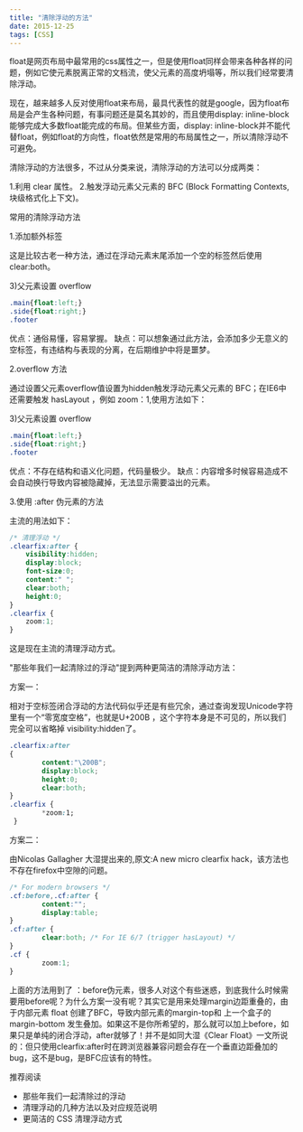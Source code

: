 ```yaml
---
title: "清除浮动的方法"
date: 2015-12-25
tags: [CSS]
---
```


float是网页布局中最常用的css属性之一，但是使用float同样会带来各种各样的问题，例如它使元素脱离正常的文档流，使父元素的高度坍塌等，所以我们经常要清除浮动。

<!-- more -->

现在，越来越多人反对使用float来布局，最具代表性的就是google，因为float布局是会产生各种问题，有事问题还是莫名其妙的，而且使用display: inline-block能够完成大多数float能完成的布局。但某些方面，display: inline-block并不能代替float，例如float的方向性，float依然是常用的布局属性之一，所以清除浮动不可避免。

清除浮动的方法很多，不过从分类来说，清除浮动的方法可以分成两类：

1.利用 clear 属性。
2.触发浮动元素父元素的 BFC (Block Formatting Contexts, 块级格式化上下文)。

常用的清除浮动方法

1.添加额外标签

这是比较古老一种方法，通过在浮动元素末尾添加一个空的标签然后使用clear:both。

3)父元素设置 overflow

``` css
.main{float:left;}
.side{float:right;}
.footer
```

优点：通俗易懂，容易掌握。
缺点：可以想象通过此方法，会添加多少无意义的空标签，有违结构与表现的分离，在后期维护中将是噩梦。

2.overflow 方法

通过设置父元素overflow值设置为hidden触发浮动元素父元素的 BFC；在IE6中还需要触发 hasLayout ，例如 zoom：1,使用方法如下：

3)父元素设置 overflow

``` css
.main{float:left;}
.side{float:right;}
.footer
```
优点：不存在结构和语义化问题，代码量极少。
缺点：内容增多时候容易造成不会自动换行导致内容被隐藏掉，无法显示需要溢出的元素。

3.使用 :after 伪元素的方法

主流的用法如下：

``` css
/* 清理浮动 */
.clearfix:after {
    visibility:hidden;
    display:block;
    font-size:0;
    content:" ";
    clear:both;
    height:0;
}
.clearfix {
    zoom:1;
}
```

这是现在主流的清理浮动方式。

"那些年我们一起清除过的浮动"提到两种更简洁的清除浮动方法：

方案一：

相对于空标签闭合浮动的方法代码似乎还是有些冗余，通过查询发现Unicode字符里有一个“零宽度空格”，也就是U+200B ，这个字符本身是不可见的，所以我们完全可以省略掉 visibility:hidden了。

``` css
.clearfix:after
{
        content:"\200B";
        display:block;
        height:0;
        clear:both;
}
.clearfix {
        *zoom:1;
 }
```

方案二：

由Nicolas Gallagher 大湿提出来的,原文:A new micro clearfix hack，该方法也不存在firefox中空隙的问题。

``` css
/* For modern browsers */
.cf:before,.cf:after {
        content:"";
        display:table;
}
.cf:after {
        clear:both; /* For IE 6/7 (trigger hasLayout) */
}
.cf {
        zoom:1;
}
```

上面的方法用到了  ：before伪元素，很多人对这个有些迷惑，到底我什么时候需要用before呢？为什么方案一没有呢？其实它是用来处理margin边距重叠的，由于内部元素 float 创建了BFC，导致内部元素的margin-top和 上一个盒子的margin-bottom 发生叠加。如果这不是你所希望的，那么就可以加上before，如果只是单纯的闭合浮动，after就够了！并不是如同大湿《Clear Float》一文所说的：但只使用clearfix:after时在跨浏览器兼容问题会存在一个垂直边距叠加的bug，这不是bug，是BFC应该有的特性。

推荐阅读

- 那些年我们一起清除过的浮动
- 清理浮动的几种方法以及对应规范说明
- 更简洁的 CSS 清理浮动方式

